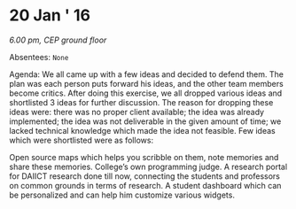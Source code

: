 20 Jan ' 16
============
*6.00 pm, CEP ground floor*

Absentees: `None`


Agenda:
We all came up with a few ideas and decided to defend them. The plan was each person puts forward his ideas, and the other team members become critics. After doing this exercise, we all dropped various ideas and shortlisted 3 ideas for further discussion. The reason for dropping these ideas were: there was no proper client available; the idea was already implemented; the idea was not deliverable in the given amount of time; we lacked technical knowledge which made the idea not feasible. Few ideas which were shortlisted were as follows:

Open source maps which helps you scribble on them, note memories and share these memories.
College’s own programming judge.
A research portal for DAIICT research done till now, connecting the students and professors on common grounds in terms of research.
A student dashboard which can be personalized and can help him customize various widgets.
